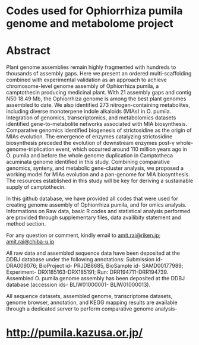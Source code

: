 # Codes used for Ophiorrhiza pumila genome and metabolome project
# Abstract
Plant genome assemblies remain highly fragmented with hundreds to thousands of assembly gaps. Here we present an ordered multi-scaffolding combined with experimental validation as an approach to achieve chromosome-level genome assembly of Ophiorrhiza pumila, a camptothecin producing medicinal plant. With 21 assembly gaps and contig N50 18.49 Mb, the Ophiorrhiza genome is among the best plant genomes assembled to date. We also identified 273 nitrogen-containing metabolites, including diverse monoterpene indole alkaloids (MIAs) in O. pumila. Integration of genomics, transcriptomics, and metabolomics datasets identified gene-to-metabolite networks associated with MIA biosynthesis. Comparative genomics identified biogenesis of strictosidine as the origin of MIAs evolution. The emergence of enzymes catalyzing strictosidine biosynthesis preceded the evolution of downstream enzymes post-γ whole-genome-triplication event, which occurred around 110 million years ago in O. pumila and before the whole genome duplication in Camptotheca acuminata genome identified in this study. Combining comparative genomics, synteny, and metabolic gene-cluster analysis, we proposed a working model for MIAs evolution and a pan-genome for MIA biosynthesis. The resources established in this study will be key for deriving a sustainable supply of camptothecin.


In this github database, we have provided all codes that were used for creating genome assembly of Ophiorrhiza pumila, and for omics analysis. Informations on Raw data, basic R codes and statistical analysis performed are provided through supplementary files, data availibity statement and method section.

For any question or comment, kindly email to amit.rai@riken.jp; amit.rai@chiba-u.jp

All raw data and assembled sequence data have been deposited at the DDBJ database under the following annotations: Submission id- DRA009076; BioProject id- PRJDB8685, BioSample id- SAMD00177989; Experiment- DRX185163-DRX185191; Run: DRR194711-DRR194739. Assembled O. pumila genome assembly has been deposited at the DDBJ database (accession ids- BLIW01000001- BLIW01000013). 

All sequence datasets, assembled genome, transcriptome datasets, genome browser, annotation, and KEGG mapping results are available through a dedicated server to perform comparative genome analysis-
# http://pumila.kazusa.or.jp/
